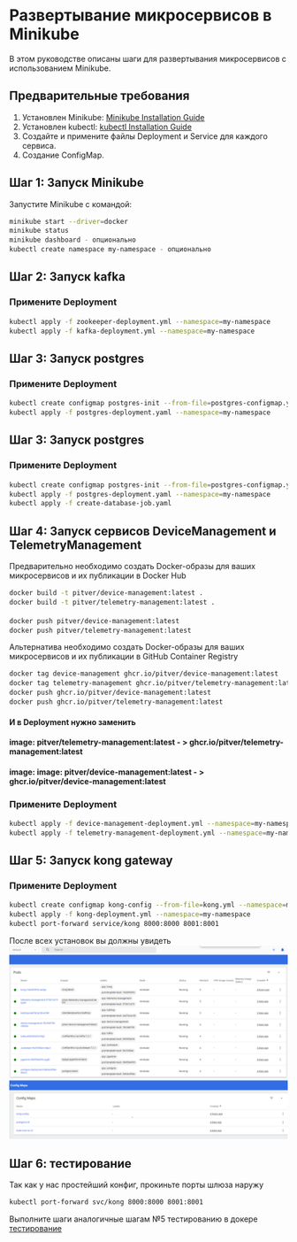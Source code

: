 # Развертывание микросервисов в Minikube

В этом руководстве описаны шаги для развертывания микросервисов с использованием Minikube.

## Предварительные требования

1. Установлен Minikube: [Minikube Installation Guide](https://minikube.sigs.k8s.io/docs/start/)
2. Установлен kubectl: [kubectl Installation Guide](https://kubernetes.io/docs/tasks/tools/) 
3. Создайте и примените файлы Deployment и Service для каждого сервиса.
4. Создание ConfigMap.
## Шаг 1: Запуск Minikube

Запустите Minikube с командой:

```bash
minikube start --driver=docker
minikube status
minikube dashboard - опционально
kubectl create namespace my-namespace - опционально
```
## Шаг 2: Запуск kafka

### Примените Deployment

```bash
kubectl apply -f zookeeper-deployment.yml --namespace=my-namespace
kubectl apply -f kafka-deployment.yml --namespace=my-namespace
```

## Шаг 3: Запуск postgres

### Примените Deployment

```bash
kubectl create configmap postgres-init --from-file=postgres-configmap.yaml --namespace=my-namespace
kubectl apply -f postgres-deployment.yaml --namespace=my-namespace
```

## Шаг 3: Запуск postgres

### Примените Deployment

```bash
kubectl create configmap postgres-init --from-file=postgres-configmap.yaml --namespace=my-namespace
kubectl apply -f postgres-deployment.yaml --namespace=my-namespace
kubectl apply -f create-database-job.yaml

```

## Шаг 4: Запуск сервисов DeviceManagement и TelemetryManagement

Предварительно необходимо создать Docker-образы для ваших микросервисов и их публикации в Docker Hub
```bash
docker build -t pitver/device-management:latest .
docker build -t pitver/telemetry-management:latest .

docker push pitver/device-management:latest
docker push pitver/telemetry-management:latest
```
Альтернатива необходимо создать Docker-образы для ваших микросервисов и их публикации в GitHub Container Registry
```bash
docker tag device-management ghcr.io/pitver/device-management:latest
docker tag telemetry-management ghcr.io/pitver/telemetry-management:latest
docker push ghcr.io/pitver/device-management:latest
docker push ghcr.io/pitver/telemetry-management:latest
```
#### И в Deployment нужно заменить 
#### image: pitver/telemetry-management:latest - > ghcr.io/pitver/telemetry-management:latest 
#### image: image: pitver/device-management:latest - > ghcr.io/pitver/device-management:latest 

### Примените Deployment

```bash
kubectl apply -f device-management-deployment.yml --namespace=my-namespace
kubectl apply -f telemetry-management-deployment.yml --namespace=my-namespace
```

## Шаг 5: Запуск kong gateway

### Примените Deployment

```bash
kubectl create configmap kong-config --from-file=kong.yml --namespace=my-namespace
kubectl apply -f kong-deployment.yml --namespace=my-namespace
kubectl port-forward service/kong 8000:8000 8001:8001

```
После всех установок вы должны увидеть
![img_9.png](static/image/img_9.png)
![img_8.png](static/image/img_8.png)

## Шаг 6: тестирование
Так как у нас простейший конфиг, прокиньте порты шлюза наружу
```bash
kubectl port-forward svc/kong 8000:8000 8001:8001
```
Выполните шаги аналогичные шагам №5 тестированию в докере
[тестирование](DOCKER.MD)